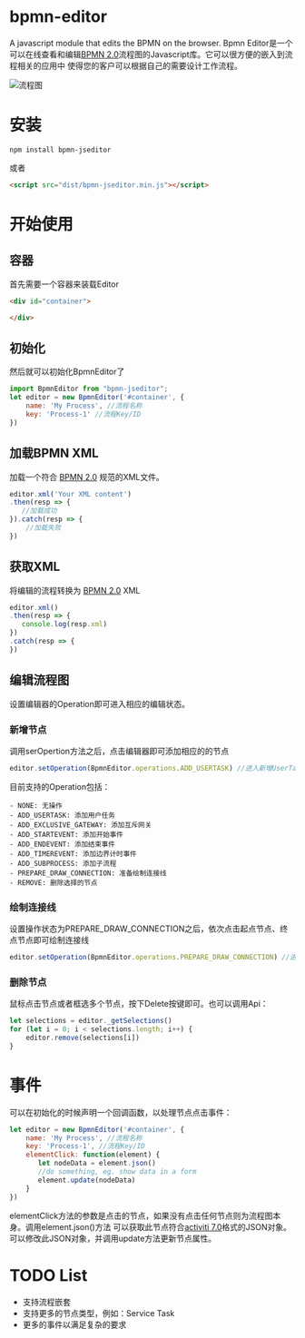 # bpmn-editor
A javascript module that edits the BPMN on the browser.
Bpmn Editor是一个可以在线查看和编辑[BPMN 2.0](https://www.omg.org/spec/BPMN/2.0/PDF "BPMN 2.0")流程图的Javascript库。它可以很方便的嵌入到流程相关的应用中
使得您的客户可以根据自己的需要设计工作流程。

![流程图](https://assets.honqun.cn/assets/process.png?x-oss-process=image/resize,w_830,m_lfit)

# 安装
```shell script
npm install bpmn-jseditor
```
或者
```html
<script src="dist/bpmn-jseditor.min.js"></script>
```

# 开始使用
## 容器
首先需要一个容器来装载Editor
```html
<div id="container">

</div>
```
## 初始化
然后就可以初始化BpmnEditor了
```javascript
import BpmnEditor from "bpmn-jseditor";
let editor = new BpmnEditor('#container', {
    name: 'My Process', //流程名称
    key: 'Process-1' //流程Key/ID
})
```
## 加载BPMN XML
加载一个符合 [BPMN 2.0](https://www.omg.org/spec/BPMN/2.0/PDF "BPMN 2.0") 规范的XML文件。
```javascript
editor.xml('Your XML content')
.then(resp => {
   //加载成功
}).catch(resp => {
    //加载失败
})
```

## 获取XML
将编辑的流程转换为 [BPMN 2.0](https://www.omg.org/spec/BPMN/2.0/PDF "BPMN 2.0") XML
```javascript
editor.xml()
.then(resp => {
   console.log(resp.xml)
})
.catch(resp => {
})
```
## 编辑流程图
设置编辑器的Operation即可进入相应的编辑状态。
### 新增节点
调用serOpertion方法之后，点击编辑器即可添加相应的的节点
```javascript
editor.setOperation(BpmnEditor.operations.ADD_USERTASK) //进入新增UserTask状态
```
目前支持的Operation包括：

    - NONE: 无操作
    - ADD_USERTASK: 添加用户任务 
    - ADD_EXCLUSIVE_GATEWAY: 添加互斥网关
    - ADD_STARTEVENT: 添加开始事件
    - ADD_ENDEVENT: 添加结束事件
    - ADD_TIMEREVENT: 添加边界计时事件
    - ADD_SUBPROCESS: 添加子流程
    - PREPARE_DRAW_CONNECTION: 准备绘制连接线
    - REMOVE: 删除选择的节点
    
### 绘制连接线
设置操作状态为PREPARE_DRAW_CONNECTION之后，依次点击起点节点、终点节点即可绘制连接线
```javascript
editor.setOperation(BpmnEditor.operations.PREPARE_DRAW_CONNECTION) //进入绘制连接线状态
```
### 删除节点
鼠标点击节点或者框选多个节点，按下Delete按键即可。也可以调用Api：
```javascript
let selections = editor._getSelections()
for (let i = 0; i < selections.length; i++) {
    editor.remove(selections[i])
}
```

# 事件
可以在初始化的时候声明一个回调函数，以处理节点点击事件：
```javascript
let editor = new BpmnEditor('#container', {
    name: 'My Process', //流程名称
    key: 'Process-1', //流程Key/ID
    elementClick: function(element) {
       let nodeData = element.json()
       //do something, eg. show data in a form
       element.update(nodeData)
    }
})
```
elementClick方法的参数是点击的节点，如果没有点击任何节点则为流程图本身。调用element.json()方法
可以获取此节点符合[activiti 7.0](https://github.com/Activiti/Activiti/ "Activiti 7")格式的JSON对象。
可以修改此JSON对象，并调用update方法更新节点属性。

# TODO List
- 支持流程嵌套
- 支持更多的节点类型，例如：Service Task
- 更多的事件以满足复杂的要求
